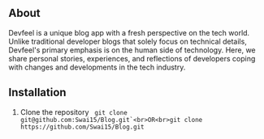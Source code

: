 ## About

Devfeel is a unique blog app with a fresh perspective on the tech world. Unlike traditional developer blogs that solely focus on technical details, Devfeel's primary emphasis is on the human side of technology. Here, we share personal stories, experiences, and reflections of developers coping with changes and developments in the tech industry.

## Installation

1. Clone the repository
   `` git clone git@github.com:Swai15/Blog.git`<br>OR<br>git clone https://github.com/Swai15/Blog.git``
